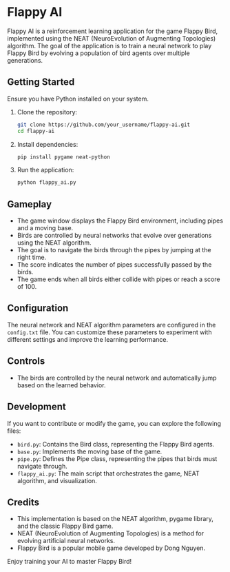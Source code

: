 # Flappy AI

Flappy AI is a reinforcement learning application for the game Flappy Bird, implemented using the NEAT (NeuroEvolution of Augmenting Topologies) algorithm. The goal of the application is to train a neural network to play Flappy Bird by evolving a population of bird agents over multiple generations.

## Getting Started

Ensure you have Python installed on your system.

1. Clone the repository:

   ```bash
   git clone https://github.com/your_username/flappy-ai.git
   cd flappy-ai
   ```

2. Install dependencies:

   ```bash
   pip install pygame neat-python
   ```

3. Run the application:

   ```bash
   python flappy_ai.py
   ```

## Gameplay

- The game window displays the Flappy Bird environment, including pipes and a moving base.
- Birds are controlled by neural networks that evolve over generations using the NEAT algorithm.
- The goal is to navigate the birds through the pipes by jumping at the right time.
- The score indicates the number of pipes successfully passed by the birds.
- The game ends when all birds either collide with pipes or reach a score of 100.

## Configuration

The neural network and NEAT algorithm parameters are configured in the `config.txt` file. You can customize these parameters to experiment with different settings and improve the learning performance.

## Controls

- The birds are controlled by the neural network and automatically jump based on the learned behavior.

## Development

If you want to contribute or modify the game, you can explore the following files:

- `bird.py`: Contains the Bird class, representing the Flappy Bird agents.
- `base.py`: Implements the moving base of the game.
- `pipe.py`: Defines the Pipe class, representing the pipes that birds must navigate through.
- `flappy_ai.py`: The main script that orchestrates the game, NEAT algorithm, and visualization.

## Credits

- This implementation is based on the NEAT algorithm, pygame library, and the classic Flappy Bird game.
- NEAT (NeuroEvolution of Augmenting Topologies) is a method for evolving artificial neural networks.
- Flappy Bird is a popular mobile game developed by Dong Nguyen.

Enjoy training your AI to master Flappy Bird!
